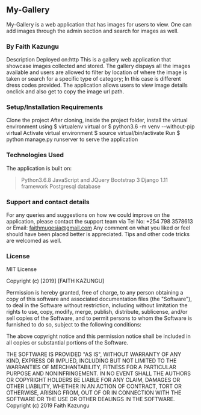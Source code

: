 ## My-Gallery
My-Gallery is a web application that has images for users to view. One can add images through the admin section and search for images as well.

### By Faith Kazungu
Description
Deployed on:http This is a gallery web application that showcase images collected and stored. The gallery dispays all the images available and users are allowed to filter by location of where the image is taken or search for a specific type of category; In this case is different dress codes provided. The application allows users to view image details onclick and also get to copy the image url path.

### Setup/Installation Requirements
Clone the project
After cloning, inside the project folder, install the virtual environment using $ virtualenv virtual or $ python3.6 -m venv --without-pip virtual
Activate virtual environment $ source virtual/bin/activate
Run $ python manage.py runserver to serve the application

### Technologies Used
The application is built on:

>Python3.6.8
>JavaScript and JQuery
>Bootstrap 3
>Django 1.11 framework
>Postgresql database

### Support and contact details
For any queries and suggestions on how we could improve on the application, please contact the support team via Tel No: +254 798 3578613 or Email: faithmugesia@gmail.com Any comment on what you liked or feel should have been placed better is appreciated. Tips and other code tricks are welcomed as well.

### License
MIT License

Copyright (c) [2019] [FAITH KAZUNGU]

Permission is hereby granted, free of charge, to any person obtaining a copy of this software and associated documentation files (the "Software"), to deal in the Software without restriction, including without limitation the rights to use, copy, modify, merge, publish, distribute, sublicense, and/or sell copies of the Software, and to permit persons to whom the Software is furnished to do so, subject to the following conditions:

The above copyright notice and this permission notice shall be included in all copies or substantial portions of the Software.

THE SOFTWARE IS PROVIDED "AS IS", WITHOUT WARRANTY OF ANY KIND, EXPRESS OR IMPLIED, INCLUDING BUT NOT LIMITED TO THE WARRANTIES OF MERCHANTABILITY, FITNESS FOR A PARTICULAR PURPOSE AND NONINFRINGEMENT. IN NO EVENT SHALL THE AUTHORS OR COPYRIGHT HOLDERS BE LIABLE FOR ANY CLAIM, DAMAGES OR OTHER LIABILITY, WHETHER IN AN ACTION OF CONTRACT, TORT OR OTHERWISE, ARISING FROM, OUT OF OR IN CONNECTION WITH THE SOFTWARE OR THE USE OR OTHER DEALINGS IN THE SOFTWARE. Copyright (c) 2019 Faith Kazungu